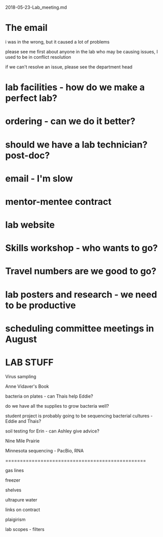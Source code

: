 2018-05-23-Lab_meeting.md

# The email

i was in the wrong, but it caused a lot of problems

please see me first about anyone in the lab who may be causing issues, I used to be in conflict resolution

if we can't resolve an issue, please see the department head

# lab facilities - how do we make a perfect lab?

# ordering - can we do it better?

# should we have a lab technician? post-doc?

# email - I'm slow

# mentor-mentee contract

# lab website

# Skills workshop - who wants to go?

# Travel numbers are we good to go?

# lab posters and research - we need to be productive

# scheduling committee meetings in August

# LAB STUFF

Virus sampling

Anne Vidaver's Book

bacteria on plates - can Thais help Eddie?

do we have all the supplies to grow bacteria well?

student project is probably going to be sequencing bacterial cultures - Eddie and Thais?

soil testing for Erin - can Ashley give advice?

Nine Mile Prairie

Minnesota sequencing - PacBio, RNA

================================================

gas lines

freezer

shelves

ultrapure water

links on contract

plaigirism

lab scopes - filters